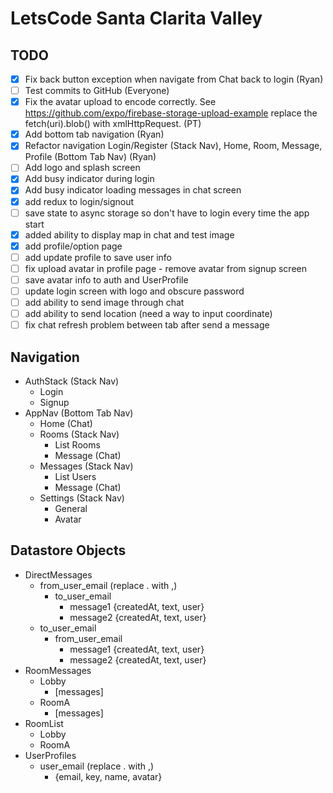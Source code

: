 # LetsCode Santa Clarita Valley

## TODO
- [x] Fix back button exception when navigate from Chat back to login (Ryan)
- [ ] Test commits to GitHub (Everyone)
- [x] Fix the avatar upload to encode correctly. See https://github.com/expo/firebase-storage-upload-example replace the fetch(uri).blob() with xmlHttpRequest. (PT)
- [x] Add bottom tab navigation (Ryan)
- [x] Refactor navigation Login/Register (Stack Nav), Home, Room, Message, Profile (Bottom Tab Nav) (Ryan)
- [ ] Add logo and splash screen
- [x] Add busy indicator during login
- [x] Add busy indicator loading messages in chat screen
- [x] add redux to login/signout
- [ ] save state to async storage so don't have to login every time the app start
- [x] added ability to display map in chat and test image
- [x] add profile/option page
- [ ] add update profile to save user info
- [ ] fix upload avatar in profile page - remove avatar from signup screen
- [ ] save avatar info to auth and UserProfile
- [ ] update login screen with logo and obscure password
- [ ] add ability to send image through chat
- [ ] add ability to send location (need a way to input coordinate) 
- [ ] fix chat refresh problem between tab after send a message

## Navigation

- AuthStack (Stack Nav)
  - Login
  - Signup
- AppNav (Bottom Tab Nav)
  - Home (Chat)
  - Rooms (Stack Nav)
    - List Rooms
    - Message (Chat)
  - Messages (Stack Nav)
    - List Users
    - Message (Chat)
  - Settings (Stack Nav)
    - General
    - Avatar

## Datastore Objects

- DirectMessages
  - from_user_email (replace . with ,)
    - to_user_email
      - message1 {createdAt, text, user}
      - message2 {createdAt, text, user}
  - to_user_email
    - from_user_email
      - message1 {createdAt, text, user}
      - message2 {createdAt, text, user}
- RoomMessages
  - Lobby
    - [messages]
  - RoomA
    - [messages]
- RoomList
  - Lobby
  - RoomA
- UserProfiles
  - user_email (replace . with ,)
    - {email, key, name, avatar}